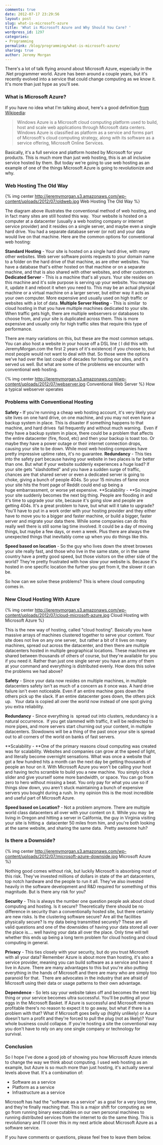 ```yaml
---
comments: true
date: 2012-07-17 23:29:56
layout: post
slug: what-is-microsoft-azure
title: 'What is Microsoft Azure and Why Should You Care? '
wordpress_id: 1297
categories:
- Programming
permalink: /blog/programming/what-is-microsoft-azure/
sharing: true
author: Jeremy Morgan
---
```


There's a lot of talk flying around about Microsoft Azure, especially in the .Net programmer world. Azure has been around a couple years, but it's recently evolved into a service that could change computing as we know it. It's more than just hype as you'll see.

<!-- more -->

### **What is Microsoft Azure?**

If you have no idea what I'm talking about, here's a good definition [from Wikipedia](http://en.wikipedia.org/wiki/Azure_Services_Platform):

> Windows Azure is a Microsoft cloud computing platform used to build, host and scale web applications through Microsoft data centers. Windows Azure is classified as platform as a service and forms part of Microsoft's cloud computing strategy, along with its software as a service offering, Microsoft Online Services.

Basically, it's a full service and platform hosted by Microsoft for your products. This is much more than just web hosting, this is an all inclusive service hosted by them. But today we're going to use web hosting as an example of one of the things Microsoft Azure is going to revolutionize and why.

### **Web Hosting The Old Way**

{% img center http://jeremymorgan.s3.amazonaws.com/wp-content/uploads/2012/07/oldweb.jpg Web Hosting The Old Way %}

The diagram above illustrates the conventional method of web hosting, and in fact many sites are still hosted this way.  Your website is hosted on a computer at a datacenter (usually a web hosting company or internet service provider) and it resides on a single server, and maybe even a single hard drive. You had a separate database server (or not) and your data would live on that machine. Here are the common options for conventional web hosting:

**Standard Hosting** - Your site is hosted on a single hard drive, with many other websites. Web server software points requests to your domain name to a folder on the hard drive of that machine, as are other websites. You have a database that's either hosted on that machine or on a separate machine, and that is also shared with other websites, and other customers.
**Dedicated Server** - This is a machine that's all yours. Your site resides on this machine and it's sole purpose is serving up your website. You manage it, update it and reboot it when you need to. This may be an actual physical machine or a virtual machine on a larger server, but either way it acts as your own computer. More expensive and usually used on high traffic or websites with a lot of data.
**Multiple Server Hosting** - This is similar  to cloud hosting in that you have multiple machines dedicated to your site. When traffic gets high, there are multiple webservers or databases to choose from, and your site is duplicated across them. This is more expensive and usually only for high traffic sites that require this type of performance.

There are many variations on this, but these are the most common setups. You can also host a website in your house off a DSL line ( I did this with JeremyMorgan.com the first 2 years of it's existence) if you choose to, but most people would not want to deal with that. So those were the options we've had over the last couple of decades for hosting our sites, and it's served us well. But what are some of the problems we encounter with conventional web hosting.

{% img center http://jeremymorgan.s3.amazonaws.com/wp-content/uploads/2012/07/webserver.jpg Conventional Web Server %}
How a typical webserver operates



### **Problems with Conventional Hosting**

**Safety -** If you're running a cheap web hosting account, it's very likely your site lives on one hard drive, on one machine, and you may not even have a backup system in place. This is disaster if something happens to that machine, and hard drives  fail frequently and without much warning.  Even if they have a backup system in place, there could be a problem that affects the entire datacenter (fire, flood, etc) and then your backup is toast too. Or maybe they have a power outage or their internet connection drops, causing your site to be down. While most web hosting companies have pretty impressive uptime rates, it's no guarantee.
**Redundancy** - This ties into the safety part because having your website in two places is far better than one. But what if your website suddenly experiences a huge load? If your site gets "slashdotted" and you have a sudden surge of traffic, chances are that shared server or even a dedicated server is going to choke, giving a bunch of people 404s. So your 15 minutes of fame once your site hits the front page of Reddit could end up being a huge embarrassment, or worse yet expensive.
**Scalability - **So imagine your site suddenly becomes the next big thing. People are flooding in and it's time to upgrade your site, because it's going slow and people are getting 404s. It's a great problem to have, but what will it take to upgrade? You'll have to put in a work order with your hosting provider and they either have to move you to a bigger and faster machine, or build a bigger, faster server and migrate your data there. While some companies can do this really well there is still some lag time involved. It could be a day of moving things, but maybe a few days, or even a week. Plus there are always the unexpected things that inevitably come up when you do things like this.

**Speed based on location** - So the guy who lives down the street browses your site really fast, and those who live in the same state, or in the same country have a pretty good speed, but those visitors on the other side of the world? They're pretty frustrated with how slow your website is. Because it's hosted in one specific location the further you get from it, the slower it can be.

So how can we solve these problems? This is where cloud computing comes in.

### **New Cloud Hosting With Azure**

{% img center http://jeremymorgan.s3.amazonaws.com/wp-content/uploads/2012/07/cloud-microsoft-azure.jpg Cloud Hosting with Microsoft Azure %}

This is the new way of hosting, called "cloud hosting". Basically you have massive arrays of machines clustered together to serve your content. Your site does not live on any one server,  but rather a bit of it lives on many machines, spread out across the datacenter, and then there are multiple datacenters hosted in multiple geographical locations. These machines are shared between thousands of others of course, but they're available for you if you need it. Rather than just one single server you have an army of them at your command and everything is distributed evenly. How does this solve the problems we had above?

**Safety** - Since your data now resides on multiple machines, in multiple datacenters safety isn't as much of a concern as it once was. A hard drive failure isn't even noticeable. Even if an entire machine goes down the others pick up the slack. If an entire datacenter goes down, the others pick up.   Your data is copied all over the world now instead of one spot giving you extra reliability.

**Redundancy** - Since everything is  spread out into clusters, redundancy is a natural occurrence.  If you get slammed with traffic, it will be redirected to more pipes, and more servers start churning out your content, in multiple datacenters. Slowdowns will be a thing of the past once your site is spread out to all corners of the world on banks of fast servers.

**Scalability - **One of the primary reasons cloud computing was created was for scalability. Websites and companies can grow at the speed of light, and literally become overnight sensations. What was once a website that got a few hundred hits a month can the next day be getting thousands of people an hour on it. With Microsoft Azure you won't be calling your host and having techs scramble to build you a new machine. You simply click a slider and give yourself some more bandwidth, or space. You can go from zero to hero without missing a beat. You only pay for what you use so if things slow down, you aren't stuck maintaining a bunch of expensive servers you bought during a rush. In my opinion this is the most incredible and useful part of Microsoft Azure.

**Speed based on Location?** - Not a problem anymore. There are multiple world class datacenters all over with your content on it. While you may  be living in Oregon and hitting a server in California, the guy in Virginia visiting your site is hitting a  datacenter 50 miles from him, and you're both looking at the same website, and sharing the same data.  Pretty awesome huh?

### **Is there a Downside?**

{% img center http://jeremymorgan.s3.amazonaws.com/wp-content/uploads/2012/07/microsoft-azure-downside.jpg Microsoft Azure %}

Nothing good comes without risk, but luckily Microsoft is absorbing most of this risk. They've invested millions of dollars in state of the art datacenters, top notch hardware and the people to run it all. They've also invested heavily in the software development and R&D required for something of this magnitude. But is there any risk for you?

**Security** - This is always the number one question people ask about cloud computing and hosting. Is it secure? Theoretically there should be no difference in security than a conventionally hosted site, but there certainly are new risks. Is the clustering software secure? Are all the facilities physically secure? Is my data being transmitted securely? These are all valid questions and one of the downsides of having your data stored all over the place is.... well having your data all over the place. Only time will tell whether this ends up being a long term problem for cloud hosting and cloud computing in general.

**Privacy**  - This ties closely with your security, but do you trust Microsoft with all your data? Remember Azure is about more than hosting, it's also a service provider, meaning you can build software as a service and have it live in Azure. There are many advantages to this but you're also putting everything in the hands of Microsoft and there are many who are simply too paranoid for that.  There are advocates in the industry that are afraid of Microsoft using their data or usage patterns to their own advantage.

**Dependence** - So lets say your website takes off and becomes the next big thing or your service becomes ultra successful. You'll be putting all your eggs in the Microsoft Basket. If Azure is successful and Microsoft remains profitable there's no reason to expect it to go away, but what if there is a problem with that? What if Microsoft goes belly up (highly unlikely) or Azure doesn't turn a profit and they're forced to pull the plug (not as likely)? Your whole business could collapse. If you're hosting a site the conventional way you don't have to rely on any one single company or technology for survival.

### **Conclusion**

So I hope I've done a good job of showing you how Microsoft Azure intends to change the way we think about computing. I used web hosting as an example, but Azure is so much more than just hosting, it's actually several levels above that. It's a combination of:

  * Software as a service
  * Platform as a service
  * Infrastructure as a service

Microsoft has had the "software as a service" as a goal for a very long time, and they're finally reaching that. This is a major shift for computing as we go from running binary executables on our own personal machines to running distributed services from the internet to do the same thing. This is revolutionary and I'll cover this in my next article about Microsoft Azure as a software service.

If you have comments or questions, please feel free to leave them below.